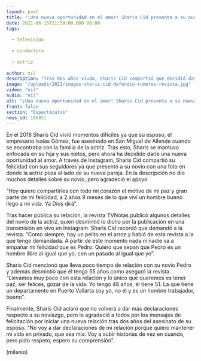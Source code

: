 ```yaml
---
layout: post
title: "¡Una nueva oportunidad en el amor! Sharis Cid presenta a su nuevo novio tras asesinato de su esposo"
date: 2021-06-15T21:58:00.000-06:00
tags:
  
  - television
  
  - conductora
  
  - actriz
  
author: nil
description: "Tras dos años viuda, Sharis Cid compartió que decidió darle una nueva oportunidad al amor y presentó a su novio. "
image: "/uploads/2021/images-sharis-cid-defendio-rumores-revista.jpg"
video: "nil"
audio: "nil"
alt: "¡Una nueva oportunidad en el amor! Sharis Cid presenta a su nuevo novio tras asesinato de su esposo"
front: false
section: "Espectáculos"
news_id: 185051
---
```


En el 2018 Sharis Cid vivió momentos difíciles ya que su esposo, el empresario Isaías Gómez, fue asesinado en San Miguel de Allende cuando se encontraba con la familia de la actriz. Tras esto, Sharis se mantuvo enfocada en su hija y sus nietos, pero ahora ha decidido darle una nueva oportunidad al amor. A través de Instagram, Sharis Cid compartió su felicidad con sus seguidores ya que presentó a su novio con una foto en donde la actriz posa al lado de su nueva pareja. En la descripción no dio muchos detalles sobre su novio, pero agradeció el apoyo. 

“Hoy quiero compartirles con todo mi corazón el motivo de mi paz y gran parte de mi felicidad, a 2 años 9 meses de lo que viví un hombre bueno llego a mi vida. Ya Dios dirá”. 

Tras hacer pública su relación, la revista TVNotas publicó algunos detalles del novio de la actriz, quien desmintió lo dicho por la publicación en una transmisión en vivo en Instagram. Sharis Cid recordó que demandó a la revista. “Como siempre, hay un pelito en el arroz y habló de esta revista a la que tengo demandada. A partir de este momento nada ni nadie va a empañar mi felicidad que es Pedro. Quiero que sepan que Pedro es un hombre libre al igual que yo, con un pasado al igual que yo”. 

Sharis Cid mencionó que lleva poco tiempo de relación con su novio Pedro y además desmintió que él tenga 55 años como aseguró la revista. “Llevamos muy poco con esta relación y lo único que queremos es tener paz, ser felices, gozar de la vida. Yo tengo 48 años, él tiene 51. La que tiene un departamento en Puerto Vallarta soy yo, no él y es un hombre trabajador, bueno”. 

Finalmente, Sharis Cid aclaró que no volverá a dar más declaraciones respecto a su noviazgo, pero le agradeció a todos por los mensajes de felicitación por iniciar una nueva relación tras dos años del asesinato de su esposo. “No voy a dar declaraciones de mi relación porque quiero mantener mi vida en privado, que sea mía. Voy a subir historias de vez en cuando, pero pido respeto, espero su comprensión”.

(milenio)